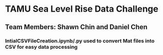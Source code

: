 # TAMU Sea Level Rise Data Challenge
## Team Members: Shawn Chin and Daniel Chen
### IntialCSVFileCreation.ipynb/.py used to convert Mat files into CSV for easy data processing
